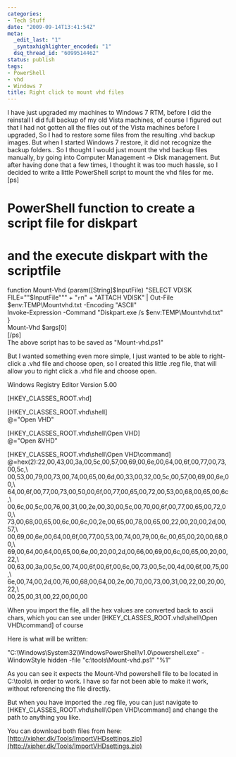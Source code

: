 ```yaml
---
categories:
- Tech Stuff
date: "2009-09-14T13:41:54Z"
meta:
  _edit_last: "1"
  _syntaxhighlighter_encoded: "1"
  dsq_thread_id: "6099514462"
status: publish
tags:
- PowerShell
- vhd
- Windows 7
title: Right click to mount vhd files
---
```

I have just upgraded my machines to Windows 7 RTM, before I did the reinstall I did full backup of my old Vista machines, of course I figured out that I had not gotten all the files out of the Vista machines before I upgraded, So I had to restore some files from the resulting .vhd backup images. But when I started Windows 7 restore, it did not recognize the backup folders.. So I thought I would just mount the vhd backup files manually, by going into Computer Management -\> Disk management. But after having done that a few times, I thought it was too much hassle, so I decided to write a little PowerShell script to mount the vhd files for me.  
[ps]  
# PowerShell function to create a script file for diskpart  
# and the execute diskpart with the scriptfile  
function Mount-Vhd {param([String]$InputFile)  
"SELECT VDISK FILE=""$InputFile""" + "`r`n" + "ATTACH VDISK" | Out-File $env:TEMP\Mountvhd.txt -Encoding "ASCII"  
Invoke-Expression -Command "Diskpart.exe /s $env:TEMP\Mountvhd.txt"  
}  
Mount-Vhd $args[0]  
[/ps]  
The above script has to be saved as "Mount-vhd.ps1"

But I wanted something even more simple, I just wanted to be able to right-click a .vhd file and choose open, so I created this little .reg file, that will allow you to right click a .vhd file and choose open.

Windows Registry Editor Version 5.00

[HKEY\_CLASSES\_ROOT\.vhd]

[HKEY\_CLASSES\_ROOT\.vhd\shell]  
@="Open VHD"

[HKEY\_CLASSES\_ROOT\.vhd\shell\Open VHD]  
@="Open &VHD"

[HKEY\_CLASSES\_ROOT\.vhd\shell\Open VHD\command]  
@=hex(2):22,00,43,00,3a,00,5c,00,57,00,69,00,6e,00,64,00,6f,00,77,00,73,00,5c,\  
 00,53,00,79,00,73,00,74,00,65,00,6d,00,33,00,32,00,5c,00,57,00,69,00,6e,00,\  
 64,00,6f,00,77,00,73,00,50,00,6f,00,77,00,65,00,72,00,53,00,68,00,65,00,6c,\  
 00,6c,00,5c,00,76,00,31,00,2e,00,30,00,5c,00,70,00,6f,00,77,00,65,00,72,00,\  
 73,00,68,00,65,00,6c,00,6c,00,2e,00,65,00,78,00,65,00,22,00,20,00,2d,00,57,\  
 00,69,00,6e,00,64,00,6f,00,77,00,53,00,74,00,79,00,6c,00,65,00,20,00,68,00,\  
 69,00,64,00,64,00,65,00,6e,00,20,00,2d,00,66,00,69,00,6c,00,65,00,20,00,22,\  
 00,63,00,3a,00,5c,00,74,00,6f,00,6f,00,6c,00,73,00,5c,00,4d,00,6f,00,75,00,\  
 6e,00,74,00,2d,00,76,00,68,00,64,00,2e,00,70,00,73,00,31,00,22,00,20,00,22,\  
 00,25,00,31,00,22,00,00,00

When you import the file, all the hex values are converted back to ascii chars, which you can see under [HKEY\_CLASSES\_ROOT\.vhd\shell\Open VHD\command] of course

Here is what will be written:

"C:\Windows\System32\WindowsPowerShell\v1.0\powershell.exe" -WindowStyle hidden -file "c:\tools\Mount-vhd.ps1" "%1"

As you can see it expects the Mount-Vhd powershell file to be located in C:\tools\ in order to work. I have so far not been able to make it work, without referencing the file directly.

But when you have imported the .reg file, you can just navigate to [HKEY\_CLASSES\_ROOT\.vhd\shell\Open VHD\command] and change the path to anything you like.

You can download both files from here: [http://xipher.dk/Tools/ImportVHDsettings.zip](http://xipher.dk/Tools/ImportVHDsettings.zip)


